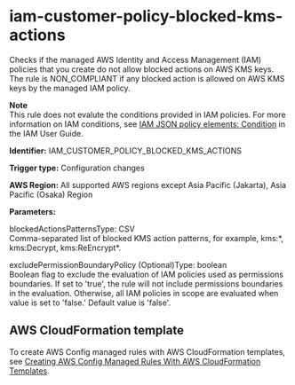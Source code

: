 # iam\-customer\-policy\-blocked\-kms\-actions<a name="iam-customer-policy-blocked-kms-actions"></a>

Checks if the managed AWS Identity and Access Management \(IAM\) policies that you create do not allow blocked actions on AWS KMS keys\. The rule is NON\_COMPLIANT if any blocked action is allowed on AWS KMS keys by the managed IAM policy\. 

**Note**  
This rule does not evalute the conditions provided in IAM policies\. For more information on IAM conditions, see [IAM JSON policy elements: Condition](https://docs.aws.amazon.com/IAM/latest/UserGuide/reference_policies_elements_condition.html) in the IAM User Guide\.

**Identifier:** IAM\_CUSTOMER\_POLICY\_BLOCKED\_KMS\_ACTIONS

**Trigger type:** Configuration changes

**AWS Region:** All supported AWS regions except Asia Pacific \(Jakarta\), Asia Pacific \(Osaka\) Region

**Parameters:**

blockedActionsPatternsType: CSV  
Comma\-separated list of blocked KMS action patterns, for example, kms:\*, kms:Decrypt, kms:ReEncrypt\*\.

excludePermissionBoundaryPolicy \(Optional\)Type: boolean  
Boolean flag to exclude the evaluation of IAM policies used as permissions boundaries\. If set to 'true', the rule will not include permissions boundaries in the evaluation\. Otherwise, all IAM policies in scope are evaluated when value is set to 'false\.' Default value is 'false'\.

## AWS CloudFormation template<a name="w85aac12c32c17b9d321c17"></a>

To create AWS Config managed rules with AWS CloudFormation templates, see [Creating AWS Config Managed Rules With AWS CloudFormation Templates](aws-config-managed-rules-cloudformation-templates.md)\.
